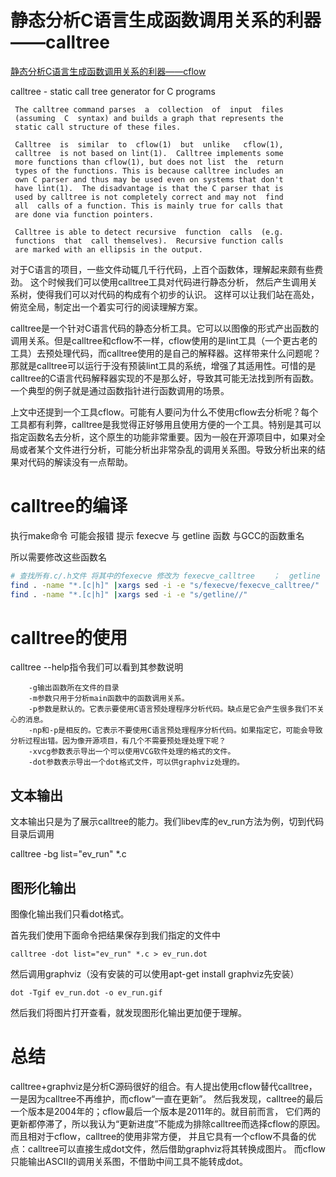 # 静态分析C语言生成函数调用关系的利器——calltree

[静态分析C语言生成函数调用关系的利器——cflow](https://blog.csdn.net/breaksoftware/article/details/75576878)

calltree -	static call tree generator for C programs

     The calltree command parses  a  collection	 of  input  files
     (assuming	C  syntax) and builds a	graph that represents the
     static call structure of these files.

     Calltree  is  similar  to	cflow(1)  but  unlike	cflow(1),
     calltree  is not based on lint(1).	 Calltree implements some
     more functions than cflow(1), but does not	list  the  return
     types of the functions. This is because calltree includes an
     own C parser and thus may be used even on systems that don't
     have lint(1).  The	disadvantage is	that the C parser that is
     used by calltree is not completely	correct	and may	not  find
     all  calls	of a function. This is mainly true for calls that
     are done via function pointers.

     Calltree is able to detect	recursive  function  calls  (e.g.
     functions	that  call themselves).	 Recursive function calls
     are marked	with an	ellipsis in the	output.

 对于C语言的项目，一些文件动辄几千行代码，上百个函数体，理解起来颇有些费劲。
 这个时候我们可以使用calltree工具对代码进行静态分析，
 然后产生调用关系树，使得我们可以对代码的构成有个初步的认识。
 这样可以让我们站在高处，俯览全局，制定出一个着实可行的阅读理解方案。

calltree是一个针对C语言代码的静态分析工具。它可以以图像的形式产出函数的调用关系。但是calltree和cflow不一样，cflow使用的是lint工具（一个更古老的工具）去预处理代码，而calltree使用的是自己的解释器。这样带来什么问题呢？那就是calltree可以运行于没有预装lint工具的系统，增强了其适用性。可惜的是calltree的C语言代码解释器实现的不是那么好，导致其可能无法找到所有函数。一个典型的例子就是通过函数指针进行函数调用的场景。

上文中还提到一个工具cflow。可能有人要问为什么不使用cflow去分析呢？每个工具都有利弊，calltree是我觉得正好够用且使用方便的一个工具。特别是其可以指定函数名去分析，这个原生的功能非常重要。因为一般在开源项目中，如果对全局或者某个文件进行分析，可能分析出非常杂乱的调用关系图。导致分析出来的结果对代码的解读没有一点帮助。



# calltree的编译

执行make命令 可能会报错   提示 fexecve 与 getline 函数 与GCC的函数重名

所以需要修改这些函数名

```sh
# 查找所有.c/.h文件 将其中的fexecve 修改为 fexecve_calltree    ；  getline 修改为 getline_calltree
find . -name "*.[c|h]" |xargs sed -i -e "s/fexecve/fexecve_calltree/"
find . -name "*.[c|h]" |xargs sed -i -e "s/getline//"

```

# calltree的使用

calltree --help指令我们可以看到其参数说明

        -g输出函数所在文件的目录
        -m参数只用于分析main函数中的函数调用关系。
        -p参数是默认的。它表示要使用C语言预处理程序分析代码。缺点是它会产生很多我们不关心的消息。
        -np和-p是相反的。它表示不要使用C语言预处理程序分析代码。如果指定它，可能会导致分析过程出错。因为像开源项目，有几个不需要预处理处理下呢？
        -xvcg参数表示导出一个可以使用VCG软件处理的格式的文件。
        -dot参数表示导出一个dot格式文件，可以供graphviz处理的。

## 文本输出

文本输出只是为了展示calltree的能力。我们libev库的ev_run方法为例，切到代码目录后调用
        
calltree -bg list="ev_run" *.c 


## 图形化输出

图像化输出我们只看dot格式。

首先我们使用下面命令把结果保存到我们指定的文件中

    calltree -dot list="ev_run" *.c > ev_run.dot

然后调用graphviz（没有安装的可以使用apt-get install graphviz先安装）

    dot -Tgif ev_run.dot -o ev_run.gif

然后我们将图片打开查看，就发现图形化输出更加便于理解。

# 总结

calltree+graphviz是分析C源码很好的组合。有人提出使用cflow替代calltree，一是因为calltree不再维护，而cflow“一直在更新”。
然后我发现，calltree的最后一个版本是2004年的；cflow最后一个版本是2011年的。就目前而言，
它们两的更新都停滞了，所以我认为“更新进度”不能成为排除calltree而选择cflow的原因。而且相对于cflow，calltree的使用非常方便，
并且它具有一个cflow不具备的优点：calltree可以直接生成dot文件，然后借助graphviz将其转换成图片。
而cflow只能输出ASCII的调用关系图，不借助中间工具不能转成dot。


